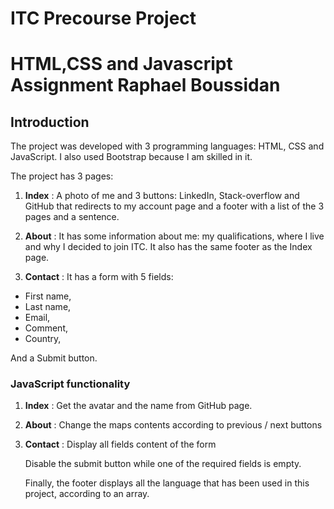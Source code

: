 # ITC Precourse Project 

# HTML,CSS and Javascript Assignment Raphael Boussidan

## Introduction

The project was developed with 3 programming languages: HTML, CSS and JavaScript.
I also used Bootstrap because I am skilled in it.

The project has 3 pages: 

1. **Index** : A photo of me and 3 buttons: LinkedIn, Stack-overflow and GitHub that redirects to my account page and a footer with a list of the 3 pages and a sentence.

2. **About** : It has some information about me: my qualifications, where I live and why I decided to join ITC. It also has the same footer as the Index page. 

3. **Contact** : It has a form with 5 fields: 
- First name, 
- Last name, 
- Email, 
- Comment, 
- Country,

 And a Submit button.

### JavaScript functionality
1. **Index** : Get the avatar and the name from GitHub page.

2. **About** : Change the maps contents according to previous / next buttons

3. **Contact** : Display all fields content of the form 
   
    Disable the submit button while one of the required fields is empty.
    
    Finally, the footer displays all the language that has been used in this project, according to an array. 





